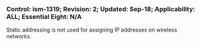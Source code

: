 ### Control: ism-1319; Revision: 2; Updated: Sep-18; Applicability: ALL; Essential Eight: N/A
<p>Static addressing is not used for assigning IP addresses on wireless networks.</p>